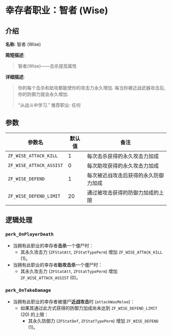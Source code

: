 # 幸存者职业：智者 (Wise)

## 介绍

**名称**: 智者 (Wise)

**简短描述**:
> 智者(Wise)——击杀提高属性

**详细描述**:
> 你的每个击杀和助攻都能使你的攻击力永久增加.
> 每当你被近战武器攻击后,你的防御力就会永久增加.
>
> “从战斗中学习.”
> 推荐职业: 任何

## 参数

| 参数名                 | 默认值 | 备注                                     |
| ---------------------- | ------ | ---------------------------------------- |
| `ZF_WISE_ATTACK_KILL`  | 1      | 每次击杀获得的永久攻击力加成             |
| `ZF_WISE_ATTACK_ASSIST`| 0      | 每次助攻获得的永久攻击力加成             |
| `ZF_WISE_DEFEND`       | 1      | 每次被近战攻击后获得的永久防御力加成     |
| `ZF_WISE_DEFEND_LIMIT` | 20     | 通过被攻击获得的防御力加成的上限         |

## 逻辑处理

### `perk_OnPlayerDeath`

-   当拥有此职业的幸存者**击杀**一个僵尸时：
    -   其永久攻击力 (`ZFStatAtt`, `ZFStatTypePerm`) 增加 `ZF_WISE_ATTACK_KILL` (1)。
-   当拥有此职业的幸存者**助攻击杀**一个僵尸时：
    -   其永久攻击力 (`ZFStatAtt`, `ZFStatTypePerm`) 增加 `ZF_WISE_ATTACK_ASSIST` (0)。

### `perk_OnTakeDamage`

-   当拥有此职业的幸存者被僵尸**近战攻击**时 (`attackWasMelee`)：
    -   如果其通过此方式获得的防御力加成尚未达到 `ZF_WISE_DEFEND_LIMIT` (20) 的上限：
        -   其永久防御力 (`ZFStatDef`, `ZFStatTypePerm`) 增加 `ZF_WISE_DEFEND` (1)。